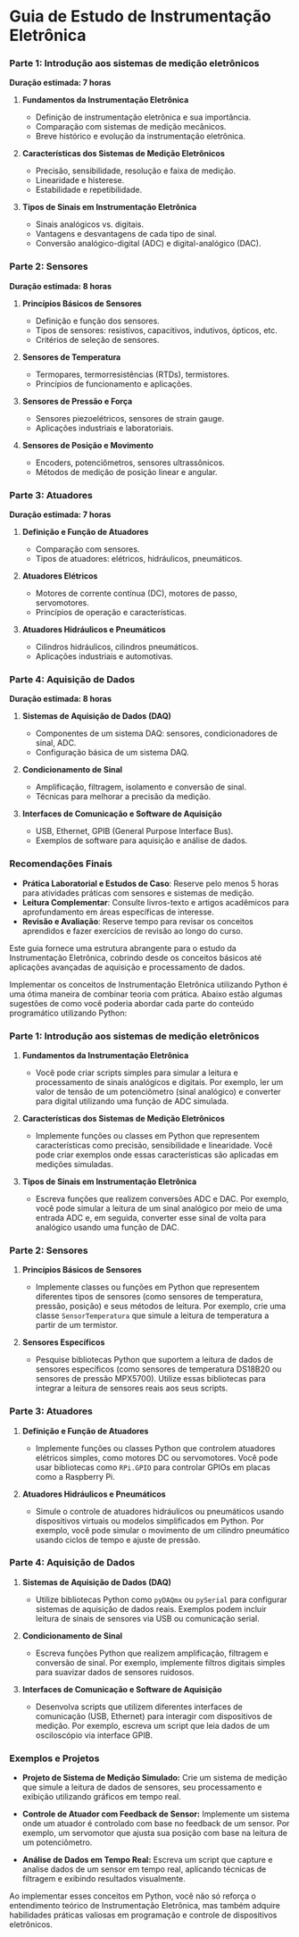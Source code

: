 # Guia de Estudo de Instrumentação Eletrônica

### Parte 1: Introdução aos sistemas de medição eletrônicos

**Duração estimada: 7 horas**

1. **Fundamentos da Instrumentação Eletrônica**
   - Definição de instrumentação eletrônica e sua importância.
   - Comparação com sistemas de medição mecânicos.
   - Breve histórico e evolução da instrumentação eletrônica.

2. **Características dos Sistemas de Medição Eletrônicos**
   - Precisão, sensibilidade, resolução e faixa de medição.
   - Linearidade e histerese.
   - Estabilidade e repetibilidade.

3. **Tipos de Sinais em Instrumentação Eletrônica**
   - Sinais analógicos vs. digitais.
   - Vantagens e desvantagens de cada tipo de sinal.
   - Conversão analógico-digital (ADC) e digital-analógico (DAC).

### Parte 2: Sensores
**Duração estimada: 8 horas**

1. **Princípios Básicos de Sensores**
   - Definição e função dos sensores.
   - Tipos de sensores: resistivos, capacitivos, indutivos, ópticos, etc.
   - Critérios de seleção de sensores.

2. **Sensores de Temperatura**
   - Termopares, termorresistências (RTDs), termistores.
   - Princípios de funcionamento e aplicações.

3. **Sensores de Pressão e Força**
   - Sensores piezoelétricos, sensores de strain gauge.
   - Aplicações industriais e laboratoriais.

4. **Sensores de Posição e Movimento**
   - Encoders, potenciômetros, sensores ultrassônicos.
   - Métodos de medição de posição linear e angular.

### Parte 3: Atuadores
**Duração estimada: 7 horas**

1. **Definição e Função de Atuadores**
   - Comparação com sensores.
   - Tipos de atuadores: elétricos, hidráulicos, pneumáticos.

2. **Atuadores Elétricos**
   - Motores de corrente contínua (DC), motores de passo, servomotores.
   - Princípios de operação e características.

3. **Atuadores Hidráulicos e Pneumáticos**
   - Cilindros hidráulicos, cilindros pneumáticos.
   - Aplicações industriais e automotivas.

### Parte 4: Aquisição de Dados
**Duração estimada: 8 horas**

1. **Sistemas de Aquisição de Dados (DAQ)**
   - Componentes de um sistema DAQ: sensores, condicionadores de sinal, ADC.
   - Configuração básica de um sistema DAQ.

2. **Condicionamento de Sinal**
   - Amplificação, filtragem, isolamento e conversão de sinal.
   - Técnicas para melhorar a precisão da medição.

3. **Interfaces de Comunicação e Software de Aquisição**
   - USB, Ethernet, GPIB (General Purpose Interface Bus).
   - Exemplos de software para aquisição e análise de dados.

### Recomendações Finais
- **Prática Laboratorial e Estudos de Caso**: Reserve pelo menos 5 horas para atividades práticas com sensores e sistemas de medição.
- **Leitura Complementar**: Consulte livros-texto e artigos acadêmicos para aprofundamento em áreas específicas de interesse.
- **Revisão e Avaliação**: Reserve tempo para revisar os conceitos aprendidos e fazer exercícios de revisão ao longo do curso.

Este guia fornece uma estrutura abrangente para o estudo da Instrumentação Eletrônica, cobrindo desde os conceitos básicos até aplicações avançadas de aquisição e processamento de dados.

Implementar os conceitos de Instrumentação Eletrônica utilizando Python é uma ótima maneira de combinar teoria com prática. Abaixo estão algumas sugestões de como você poderia abordar cada parte do conteúdo programático utilizando Python:

### Parte 1: Introdução aos sistemas de medição eletrônicos

1. **Fundamentos da Instrumentação Eletrônica**
   - Você pode criar scripts simples para simular a leitura e processamento de sinais analógicos e digitais. Por exemplo, ler um valor de tensão de um potenciômetro (sinal analógico) e converter para digital utilizando uma função de ADC simulada.

2. **Características dos Sistemas de Medição Eletrônicos**
   - Implemente funções ou classes em Python que representem características como precisão, sensibilidade e linearidade. Você pode criar exemplos onde essas características são aplicadas em medições simuladas.

3. **Tipos de Sinais em Instrumentação Eletrônica**
   - Escreva funções que realizem conversões ADC e DAC. Por exemplo, você pode simular a leitura de um sinal analógico por meio de uma entrada ADC e, em seguida, converter esse sinal de volta para analógico usando uma função de DAC.

### Parte 2: Sensores

1. **Princípios Básicos de Sensores**
   - Implemente classes ou funções em Python que representem diferentes tipos de sensores (como sensores de temperatura, pressão, posição) e seus métodos de leitura. Por exemplo, crie uma classe `SensorTemperatura` que simule a leitura de temperatura a partir de um termistor.

2. **Sensores Específicos**
   - Pesquise bibliotecas Python que suportem a leitura de dados de sensores específicos (como sensores de temperatura DS18B20 ou sensores de pressão MPX5700). Utilize essas bibliotecas para integrar a leitura de sensores reais aos seus scripts.

### Parte 3: Atuadores

1. **Definição e Função de Atuadores**
   - Implemente funções ou classes Python que controlem atuadores elétricos simples, como motores DC ou servomotores. Você pode usar bibliotecas como `RPi.GPIO` para controlar GPIOs em placas como a Raspberry Pi.

2. **Atuadores Hidráulicos e Pneumáticos**
   - Simule o controle de atuadores hidráulicos ou pneumáticos usando dispositivos virtuais ou modelos simplificados em Python. Por exemplo, você pode simular o movimento de um cilindro pneumático usando ciclos de tempo e ajuste de pressão.

### Parte 4: Aquisição de Dados

1. **Sistemas de Aquisição de Dados (DAQ)**
   - Utilize bibliotecas Python como `pyDAQmx` ou `pySerial` para configurar sistemas de aquisição de dados reais. Exemplos podem incluir leitura de sinais de sensores via USB ou comunicação serial.

2. **Condicionamento de Sinal**
   - Escreva funções Python que realizem amplificação, filtragem e conversão de sinal. Por exemplo, implemente filtros digitais simples para suavizar dados de sensores ruidosos.

3. **Interfaces de Comunicação e Software de Aquisição**
   - Desenvolva scripts que utilizem diferentes interfaces de comunicação (USB, Ethernet) para interagir com dispositivos de medição. Por exemplo, escreva um script que leia dados de um osciloscópio via interface GPIB.

### Exemplos e Projetos

- **Projeto de Sistema de Medição Simulado:** Crie um sistema de medição que simule a leitura de dados de sensores, seu processamento e exibição utilizando gráficos em tempo real.
  
- **Controle de Atuador com Feedback de Sensor:** Implemente um sistema onde um atuador é controlado com base no feedback de um sensor. Por exemplo, um servomotor que ajusta sua posição com base na leitura de um potenciômetro.

- **Análise de Dados em Tempo Real:** Escreva um script que capture e analise dados de um sensor em tempo real, aplicando técnicas de filtragem e exibindo resultados visualmente.

Ao implementar esses conceitos em Python, você não só reforça o entendimento teórico de Instrumentação Eletrônica, mas também adquire habilidades práticas valiosas em programação e controle de dispositivos eletrônicos.



